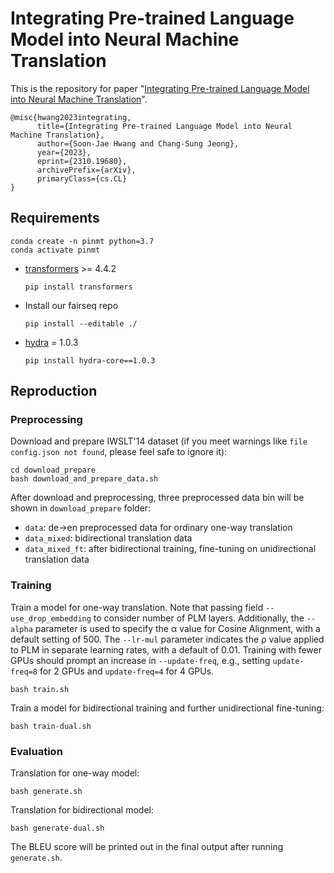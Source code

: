# Integrating Pre-trained Language Model into Neural Machine Translation


This is the repository for paper "[Integrating Pre-trained Language Model into Neural Machine Translation](https://arxiv.org/abs/2310.19680)".
```
@misc{hwang2023integrating,
      title={Integrating Pre-trained Language Model into Neural Machine Translation},
      author={Soon-Jae Hwang and Chang-Sung Jeong},
      year={2023},
      eprint={2310.19680},
      archivePrefix={arXiv},
      primaryClass={cs.CL}
}
```

## Requirements
```
conda create -n pinmt python=3.7
conda activate pinmt
```
* [transformers](https://github.com/huggingface/transformers) >= 4.4.2
  ```
  pip install transformers
  ```
* Install our fairseq repo
  ```
  pip install --editable ./
  ```
* [hydra](https://github.com/facebookresearch/hydra) = 1.0.3
  ```
  pip install hydra-core==1.0.3
  ```

## Reproduction
### Preprocessing
Download and prepare IWSLT'14 dataset (if you meet warnings like `file config.json not found`, please feel safe to ignore it):
```
cd download_prepare
bash download_and_prepare_data.sh
```

After download and preprocessing, three preprocessed data bin will be shown in `download_prepare` folder:
* `data`: de->en preprocessed data for ordinary one-way translation
* `data_mixed`: bidirectional translation data
* `data_mixed_ft`: after bidirectional training, fine-tuning on unidirectional translation data

### Training
Train a model for one-way translation. Note that passing field `--use_drop_embedding` to consider number of PLM layers. Additionally, the `--alpha` parameter is used to specify the α value for Cosine Alignment, with a default setting of 500. The `--lr-mul` parameter indicates the ρ value applied to PLM in separate learning rates, with a default of 0.01. Training with fewer GPUs should prompt an increase in `--update-freq`, e.g., setting `update-freq=8` for 2 GPUs and `update-freq=4` for 4 GPUs.
```
bash train.sh
```

Train a model for bidirectional training and further unidirectional fine-tuning:
```
bash train-dual.sh
```

### Evaluation
Translation for one-way model:
```
bash generate.sh
```
Translation for bidirectional model:
```
bash generate-dual.sh
```

The BLEU score will be printed out in the final output after running `generate.sh`.


